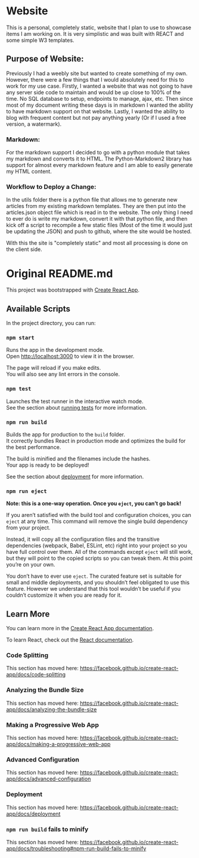 # Website

This is a personal, completely static, website that I plan to use to showcase items I am working on.
It is very simplistic and was built with REACT and some simple W3 templates.

## Purpose of Website:
Previously I had a weebly site but wanted to create something of my own.  However, there were a few things that I would absolutely need for this to work for my use case.  Firstly, I wanted a  website that was not going to have any server side code to maintain and would be up close to 100% of the time.  No SQL database to setup, endpoints to manage, ajax, etc.  Then since most of my document writing these days is in markdown I wanted the ability to have markdown support on that website.  Lastly, I wanted the ability to blog with frequent content but not pay anything yearly (Or if I used a free version, a watermark).

### Markdown:
For the markdown support I decided to go with a python module that takes my markdown and converts it to HTML.
The Python-Markdown2 library has support for almost every markdown feature and I am able to easily generate my HTML content.

### Workflow to Deploy a Change:
In the utils folder there is a python file that allows me to generate new articles from my existing markdown templates.  They are then put into the articles.json object file which is read in to the website.  The only thing I need to ever do is write my markdown,  convert it with that python file, and then kick off a script to recompile a few static files (Most of the time it would just be updating the JSON) and push to github, where the site would be hosted.

With this the site is "completely static" and most all processing is done on the client side.


# Original README.md
This project was bootstrapped with [Create React App](https://github.com/facebook/create-react-app).

## Available Scripts

In the project directory, you can run:

### `npm start`

Runs the app in the development mode.<br />
Open [http://localhost:3000](http://localhost:3000) to view it in the browser.

The page will reload if you make edits.<br />
You will also see any lint errors in the console.

### `npm test`

Launches the test runner in the interactive watch mode.<br />
See the section about [running tests](https://facebook.github.io/create-react-app/docs/running-tests) for more information.

### `npm run build`

Builds the app for production to the `build` folder.<br />
It correctly bundles React in production mode and optimizes the build for the best performance.

The build is minified and the filenames include the hashes.<br />
Your app is ready to be deployed!

See the section about [deployment](https://facebook.github.io/create-react-app/docs/deployment) for more information.

### `npm run eject`

**Note: this is a one-way operation. Once you `eject`, you can’t go back!**

If you aren’t satisfied with the build tool and configuration choices, you can `eject` at any time. This command will remove the single build dependency from your project.

Instead, it will copy all the configuration files and the transitive dependencies (webpack, Babel, ESLint, etc) right into your project so you have full control over them. All of the commands except `eject` will still work, but they will point to the copied scripts so you can tweak them. At this point you’re on your own.

You don’t have to ever use `eject`. The curated feature set is suitable for small and middle deployments, and you shouldn’t feel obligated to use this feature. However we understand that this tool wouldn’t be useful if you couldn’t customize it when you are ready for it.

## Learn More

You can learn more in the [Create React App documentation](https://facebook.github.io/create-react-app/docs/getting-started).

To learn React, check out the [React documentation](https://reactjs.org/).

### Code Splitting

This section has moved here: https://facebook.github.io/create-react-app/docs/code-splitting

### Analyzing the Bundle Size

This section has moved here: https://facebook.github.io/create-react-app/docs/analyzing-the-bundle-size

### Making a Progressive Web App

This section has moved here: https://facebook.github.io/create-react-app/docs/making-a-progressive-web-app

### Advanced Configuration

This section has moved here: https://facebook.github.io/create-react-app/docs/advanced-configuration

### Deployment

This section has moved here: https://facebook.github.io/create-react-app/docs/deployment

### `npm run build` fails to minify

This section has moved here: https://facebook.github.io/create-react-app/docs/troubleshooting#npm-run-build-fails-to-minify

